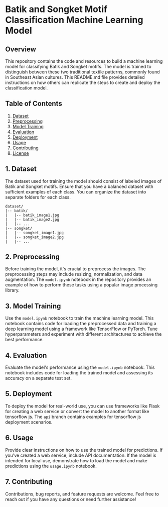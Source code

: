 # Batik and Songket Motif Classification Machine Learning Model

## Overview

This repository contains the code and resources to build a machine learning model for classifying Batik and Songket motifs. The model is trained to distinguish between these two traditional textile patterns, commonly found in Southeast Asian cultures. This README.md file provides detailed instructions on how others can replicate the steps to create and deploy the classification model.

## Table of Contents

1. [Dataset](#dataset)
2. [Preprocessing](#preprocessing)
3. [Model Training](#model-training)
4. [Evaluation](#evaluation)
5. [Deployment](#deployment)
6. [Usage](#usage)
7. [Contributing](#contributing)
8. [License](#license)

## 1. Dataset

The dataset used for training the model should consist of labeled images of Batik and Songket motifs. Ensure that you have a balanced dataset with sufficient examples of each class. You can organize the dataset into separate folders for each class.

```
dataset/
|-- batik/
|   |-- batik_image1.jpg
|   |-- batik_image2.jpg
|   |-- ...
|-- songket/
|   |-- songket_image1.jpg
|   |-- songket_image2.jpg
|   |-- ...
```

## 2. Preprocessing

Before training the model, it's crucial to preprocess the images. The preprocessing steps may include resizing, normalization, and data augmentation. The `model.ipynb` notebook in the repository provides an example of how to perform these tasks using a popular image processing library.

## 3. Model Training

Use the `model.ipynb` notebook to train the machine learning model. This notebook contains code for loading the preprocessed data and training a deep learning model using a framework like TensorFlow or PyTorch. Tune hyperparameters and experiment with different architectures to achieve the best performance.

## 4. Evaluation

Evaluate the model's performance using the `model.ipynb` notebook. This notebook includes code for loading the trained model and assessing its accuracy on a separate test set.

## 5. Deployment

To deploy the model for real-world use, you can use frameworks like Flask for creating a web service or convert the model to another format like tensorflow js. The `api` branch contains examples for tensorflow js deployment scenarios.

## 6. Usage

Provide clear instructions on how to use the trained model for predictions. If you've created a web service, include API documentation. If the model is intended for local use, demonstrate how to load the model and make predictions using the `usage.ipynb` notebook.

## 7. Contributing

Contributions, bug reports, and feature requests are welcome.
Feel free to reach out if you have any questions or need further assistance!


